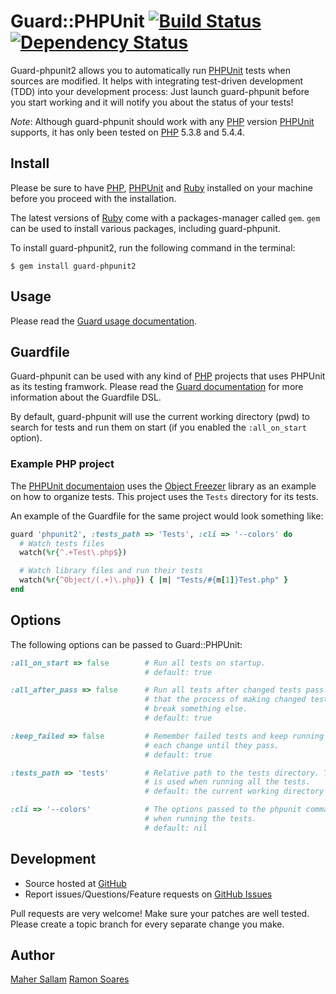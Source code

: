 Guard::PHPUnit [![Build Status](https://secure.travis-ci.org/Maher4Ever/guard-phpunit.png)](http://travis-ci.org/Maher4Ever/guard-phpunit) [![Dependency Status](https://gemnasium.com/Maher4Ever/guard-phpunit.png?branch=master)](https://gemnasium.com/Maher4Ever/guard-phpunit)
==============

Guard-phpunit2 allows you to automatically run [PHPUnit][6] tests when sources
are modified. It helps with integrating test-driven development (TDD) into
your development process: Just launch guard-phpunit before you start working
and it will notify you about the status of your tests!

*Note*: Although guard-phpunit should work with any [PHP][7] version [PHPUnit][6] supports,
it has only been tested on [PHP][7] 5.3.8 and 5.4.4.

Install
-------

Please be sure to have [PHP][7], [PHPUnit][6] and [Ruby][1] installed on your machine before
you proceed with the installation.

The latest versions of [Ruby][1] come with a packages-manager called `gem`. `gem` can be used to
install various packages, including guard-phpunit.

To install guard-phpunit2, run the following command in the terminal:

```shell
$ gem install guard-phpunit2
```

Usage
-----

Please read the [Guard usage documentation][3].

Guardfile
---------

Guard-phpunit can be used with any kind of [PHP][7] projects that uses PHPUnit as
its testing framwork. Please read the [Guard documentation][3] for more information
about the Guardfile DSL.

By default, guard-phpunit will use the current working directory (pwd) to
search for tests and run them on start (if you enabled the `:all_on_start` option).

### Example PHP project

The [PHPUnit documentaion][4] uses the [Object Freezer][5] library as an example on how
to organize tests. This project uses the `Tests` directory for its tests.

An example of the Guardfile for the same project would look
something like:

```ruby
guard 'phpunit2', :tests_path => 'Tests', :cli => '--colors' do
  # Watch tests files
  watch(%r{^.+Test\.php$})

  # Watch library files and run their tests
  watch(%r{^Object/(.+)\.php}) { |m| "Tests/#{m[1]}Test.php" }
end
```

Options
-------

The following options can be passed to Guard::PHPUnit:

```ruby
:all_on_start => false        # Run all tests on startup.
                              # default: true

:all_after_pass => false      # Run all tests after changed tests pass. This ensures
                              # that the process of making changed tests pass didn't
                              # break something else.
                              # default: true

:keep_failed => false         # Remember failed tests and keep running them with
                              # each change until they pass.
                              # default: true

:tests_path => 'tests'        # Relative path to the tests directory. This path
                              # is used when running all the tests.
                              # default: the current working directory (pwd)

:cli => '--colors'            # The options passed to the phpunit command
                              # when running the tests.
                              # default: nil
```

Development
-----------

* Source hosted at [GitHub](https://github.com/ramon/guard-phpunit2)
* Report issues/Questions/Feature requests on [GitHub Issues](https://github.com/ramon/guard-phpunit2/issues)

Pull requests are very welcome! Make sure your patches are well tested. Please create a topic branch for every separate change
you make.

Author
------

[Maher Sallam](https://github.com/Maher4Ever)
[Ramon Soares](https://github.com/ramon)

[1]:http://ruby-lang.org
[3]:https://github.com/guard/guard#readme
[4]:http://www.phpunit.de/manual/current/en/
[5]:https://github.com/sebastianbergmann/php-object-freezer/
[6]:http://www.phpunit.de
[7]:http://php.net
